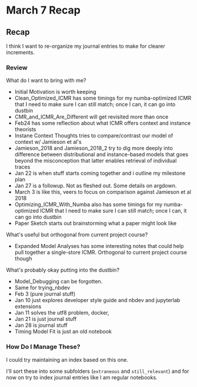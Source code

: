 # March 7 Recap
 
## Recap 
I think I want to re-organize my journal entries to make for clearer increments.

### Review
What do I want to bring with me?
- Initial Motivation is worth keeping
- Clean_Optimized_ICMR has some timings for my numba-optimized ICMR that I need to make sure I can still match; once I can, it can go into dustbin
- CMR_and_ICMR_Are_Different will get revisited more than once
- Feb24 has some reflection about what ICMR offers context and instance theorists
- Instane Context Thoughts tries to compare/contrast our model of context w/ Jamieson et al's
- Jamieson_2018 and Jamieson_2018_2 try to dig more deeply into difference between distributional and instance-based models that goes beyond the misconception that latter enables retrieval of individual traces
- Jan 22 is when stuff starts coming together and i outline my milestone plan
- Jan 27 is a followup. Not as fleshed out. Some details on argdown.
- March 3 is like this, veers to focus on comparison against Jamieson et al 2018
- Optimizing_ICMR_With_Numba also has some timings for my numba-optimized ICMR that I need to make sure I can still match; once I can, it can go into dustbin
- Paper Sketch starts out brainstorming what a paper might look like

What's useful but orthogonal from current project course?
- Expanded Model Analyses has some interesting notes that could help pull together a single-store ICMR. Orthogonal to current project course though

What's probably okay putting into the dustbin?
- Model_Debugging can be forgotten.
- Same for trying_nbdev
- Feb 3 (pure journal stuff)
- Jan 10 just explores developer style guide and nbdev and jupyterlab extensions
- Jan 11 solves the utf8 problem, docker, 
- Jan 21 is just journal stuff
- Jan 28 is journal stuff
- Timing Model Fit is just an old notebook

### How Do I Manage These?
I could try maintaining an index based on this one. 

I'll sort these into some subfolders (`extraneous` and `still_relevant`) and for now on try to index journal entries like I am regular notebooks.
